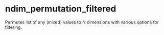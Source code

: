 # ndim_permutation_filtered
Permutes list of any (mixed) values to N dimensions with various options for filtering.

